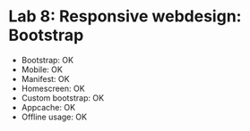 # Lab 8: Responsive webdesign: Bootstrap

* Bootstrap: OK
* Mobile: OK
* Manifest: OK
* Homescreen: OK
* Custom bootstrap: OK
* Appcache: OK
* Offline usage: OK